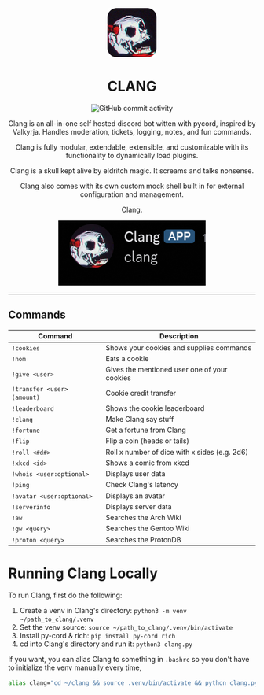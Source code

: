 <div align=center> 
<img src="Clang.png" width=100px>


# CLANG
![GitHub commit activity](https://img.shields.io/github/commit-activity/m/maidnaut/clang?style=for-the-badge)



Clang is an all-in-one self hosted discord bot witten with pycord, inspired by Valkyrja. Handles moderation, tickets, logging, notes, and fun commands.

Clang is fully modular, extendable, extensible, and customizable with its functionality to dynamically load plugins.

Clang is a skull kept alive by eldritch magic. It screams and talks nonsense.

Clang also comes with its own custom mock shell built in for external configuration and management.

Clang.

<img src="ClangMessage.png">
<hr>
</div>

## Commands

| Command                       | Description                                                  |
|------------------------------|--------------------------------------------------------------|
| `!cookies`                   | Shows your cookies and supplies commands                     |
| `!nom`                       | Eats a cookie                                                |
| `!give <user>`               | Gives the mentioned user one of your cookies                |
| `!transfer <user> (amount)`  | Cookie credit transfer                                       |
| `!leaderboard`               | Shows the cookie leaderboard                                 |
| `!clang`                     | Make Clang say stuff                                         |
| `!fortune`                   | Get a fortune from Clang                                     |
| `!flip`                      | Flip a coin (heads or tails)                                 |
| `!roll <#d#>`                | Roll x number of dice with x sides (e.g. 2d6)                |
| `!xkcd <id>`                 | Shows a comic from xkcd                                      |
| `!whois <user:optional>`     | Displays user data                                           |
| `!ping`                      | Check Clang's latency                                        |
| `!avatar <user:optional>`    | Displays an avatar                                           |
| `!serverinfo`                | Displays server data                                         |
| `!aw`                        | Searches the Arch Wiki                                       |
| `!gw <query>`                | Searches the Gentoo Wiki                                     |
| `!proton <query>`            | Searches the ProtonDB                                        |



# Running Clang Locally
To run Clang, first do the following:

1) Create a venv in Clang's directory: `python3 -m venv ~/path_to_clang/.venv`
2) Set the venv source: `source ~/path_to_clang/.venv/bin/activate`
3) Install py-cord & rich: `pip install py-cord rich`
4) cd into Clang's directory and run it: `python3 clang.py`

If you want, you can alias Clang to something in `.bashrc` so you don't have to initialize the venv manually every time,

```sh
alias clang="cd ~/clang && source .venv/bin/activate && python clang.py"
```